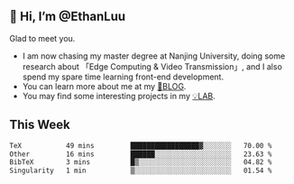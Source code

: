 ## 👋 Hi, I’m @EthanLuu

Glad to meet you.

- I am now chasing my master degree at Nanjing University, doing some research about 「Edge Computing & Video Transmission」, and I also spend my spare time learning front-end development.
- You can learn more about me at my [📝BLOG](https://blog.ethanloo.cn).
- You may find some interesting projects in my [💡LAB](https://lab.ethanloo.cn).

## This Week
<!--START_SECTION:waka-->

```txt
TeX           49 mins         █████████████████▓░░░░░░░   70.00 %
Other         16 mins         ██████░░░░░░░░░░░░░░░░░░░   23.63 %
BibTeX        3 mins          █▒░░░░░░░░░░░░░░░░░░░░░░░   04.82 %
Singularity   1 min           ▒░░░░░░░░░░░░░░░░░░░░░░░░   01.54 %
```

<!--END_SECTION:waka-->
